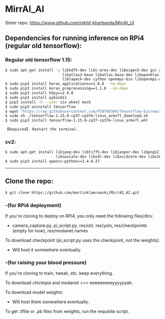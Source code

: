# MirrAI_AI
Sister repo: https://www.github.com/nikhil-kharbanda/MirrAI_UI

## Dependencies for running inference on RPi4 (regular old tensorflow):
### Regular old tensorflow 1.15:
```bash
$ sudo apt-get install -y libhdf5-dev libc-ares-dev libeigen3-dev gcc gfortran python-dev libgfortran5 \
                          libatlas3-base libatlas-base-dev libopenblas-dev libopenblas-base libblas-dev \
                          liblapack-dev cython openmpi-bin libopenmpi-dev libatlas-base-dev python3-dev
$ sudo pip3 install keras_applications==1.0.8 --no-deps
$ sudo pip3 install keras_preprocessing==1.1.0 --no-deps
$ sudo pip3 install h5py==2.9.0
$ sudo pip3 install pybind11
$ pip3 install -U --user six wheel mock
$ sudo pip3 uninstall tensorflow
$ wget "https://raw.githubusercontent.com/PINTO0309/Tensorflow-bin/master/tensorflow-1.15.0-cp37-cp37m-linux_armv7l_download.sh"
$ sudo sh ./tensorflow-1.15.0-cp37-cp37m-linux_armv7l_download.sh
$ sudo pip3 install tensorflow-1.15.0-cp37-cp37m-linux_armv7l.whl

【Required】 Restart the terminal.
```

### cv2:
```bash
$ sudo apt-get install libjpeg-dev libtiff5-dev libjasper-dev libpng12-dev libavcodec-dev libavformat-dev \
                       libswscale-dev libv4l-dev libxvidcore-dev libx264-dev qt4-dev-tools libatlas-base-dev
$ sudo pip3 install opencv-python==3.4.6.27
```
***
## Clone the repo:
```bash
$ git clone https://github.com/martinklamrowski/MirrAI_AI.git
```
### -(for RPi4 deployment)
If you're cloning to deploy on RPi4, you only need the following files/dirs:
 - camera_capture.py, pi_script.py, res/util, res/yolo, res/checkpoints (empty for now), res/modanet.names

To download checkpoint (pi_script.py uses the checkpoint, not the weights):
 - Will host it somewhere eventually.

### -(for raising your blood pressure)
If you're cloning to train, tweak, etc. keep everything.

To download chictopia and modanet >>> eeeeeeeeeyyyyyyah.

To download model weights:
 - Will host them somewhere eventually.

To get .tflite or .pb files from weights, run the requisite script.

